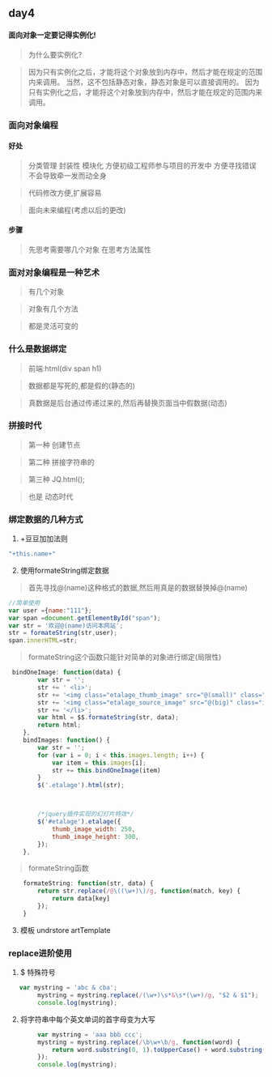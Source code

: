 ## day4

#### 面向对象一定要记得实例化!
> 为什么要实例化?


> 因为只有实例化之后，才能将这个对象放到内存中，然后才能在规定的范围内来调用。
当然，这不包括静态对象，静态对象是可以直接调用的。
因为只有实例化之后，才能将这个对象放到内存中，然后才能在规定的范围内来调用。


### 面向对象编程

#### 好处

> 分类管理 封装性 模块化 方便初级工程师参与项目的开发中 方便寻找错误 不会导致牵一发而动全身

> 代码修改方便,扩展容易

> 面向未来编程(考虑以后的更改)

#### 步骤

> 先思考需要哪几个对象 在思考方法属性

### 面对对象编程是一种艺术

> 有几个对象

> 对象有几个方法

> 都是灵活可变的

### 什么是数据绑定

> 前端:html(div span h1)

> 数据都是写死的,都是假的(静态的)

> 真数据是后台通过传递过来的,然后再替换页面当中假数据(动态)

### 拼接时代

>  第一种 创建节点

>  第二种 拼接字符串的

>  第三种 JQ.html();

>  也是 动态时代


### 绑定数据的几种方式

1. +豆豆加加法则 

```javascript
"+this.name+"
```

2. 使用formateString绑定数据

> 首先寻找@(name)这种格式的数据,然后用真是的数据替换掉@(name) 

```javascript
//简单使用
var user ={name:"111"};
var span =document.getElementById("span");
var str = '欢迎@(name)访问本网站';
str = formateString(str,user);
span.innerHTML=str;
```

> formateString这个函数只能针对简单的对象进行绑定(局限性)

```javascript
 bindOneImage: function(data) {
        var str = '';
        str += ' <li>';
        str += '<img class="etalage_thumb_image" src="@(small)" class="img-responsive" />';
        str += '<img class="etalage_source_image" src="@(big)" class="img-responsive" />';
        str += '</li>';
        var html = $$.formateString(str, data);
        return html;
    },
    bindImages: function() {
        var str = '';
        for (var i = 0; i < this.images.length; i++) {
            var item = this.images[i];
            str += this.bindOneImage(item)
        }
        $('.etalage').html(str);



        /*jquery插件实现的幻灯片特效*/
        $('#etalage').etalage({
            thumb_image_width: 250,
            thumb_image_height: 300,
        });
    },
```
> formateString函数

```javascript
    formateString: function(str, data) {
        return str.replace(/@\((\w+)\)/g, function(match, key) {
            return data[key]
        });
    }
```

3. 模板 undrstore artTemplate




### replace进阶使用

1. $ 特殊符号

```javascript
   var mystring = 'abc & cba';
        mystring = mystring.replace(/(\w+)\s*&\s*(\w+)/g, "$2 & $1");
        console.log(mystring);
```

2. 将字符串中每个英文单词的首字母变为大写


```javascript
        var mystring = 'aaa bbb ccc';
        mystring = mystring.replace(/\b\w+\b/g, function(word) {
            return word.substring(0, 1).toUpperCase() + word.substring(1);
        });
        console.log(mystring);
```
